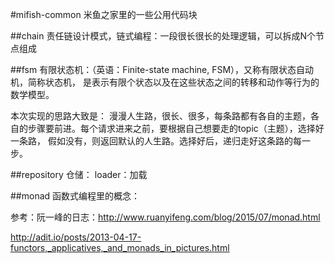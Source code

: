 #mifish-common
米鱼之家里的一些公用代码块

##chain
责任链设计模式，链式编程：一段很长很长的处理逻辑，可以拆成N个节点组成


##fsm
有限状态机：（英语：Finite-state machine, FSM），又称有限状态自动机，简称状态机，
是表示有限个状态以及在这些状态之间的转移和动作等行为的数学模型。

本次实现的思路大致是：
漫漫人生路，很长、很多，每条路都有各自的主题，各自的步骤要前进。每个请求进来之前，要根据自己想要走的topic（主题），选择好一条路，
假如没有，则返回默认的人生路。选择好后，递归走好这条路的每一步。

 


##repository
仓储：
loader：加载

##monad
函数式编程里的概念：



参考：阮一峰的日志：http://www.ruanyifeng.com/blog/2015/07/monad.html

http://adit.io/posts/2013-04-17-functors,_applicatives,_and_monads_in_pictures.html
